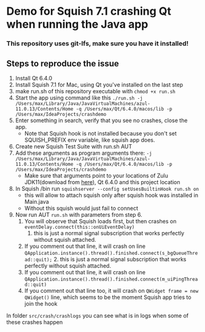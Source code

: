 # Demo for Squish 7.1 crashing Qt when running  the Java app

### **This repository uses git-lfs, make sure you have it installed!**

## Steps to reproduce the issue

1. Install Qt 6.4.0 
2. Install Squish 7.1 for Mac, using Qt you've installed on the last step
3. make run.sh of this repository executable with `chmod +x run.sh`
4. Start the app using command like this `./run.sh -j /Users/max/Library/Java/JavaVirtualMachines/azul-11.0.13/Contents/Home -q /Users/max/Qt/6.4.0/macos/lib -p /Users/max/IdeaProjects/crashdemo`
5. Enter something in search, verify that you see no crashes, close the app. 
   - Note that Squish hook is not installed because you don't set SQUISH_PREFIX env variable, like squish app does.
6. Create new Squish Test Suite with run.sh AUT
7. Add these arguments as program arguments there: `-j /Users/max/Library/Java/JavaVirtualMachines/azul-11.0.13/Contents/Home -q /Users/max/Qt/6.4.0/macos/lib -p /Users/max/IdeaProjects/crashdemo`
   - Make sure that arguments point to your locations of Zulu JDK11(download from [here](https://www.azul.com/downloads/?version=java-11-lts&os=macos&architecture=x86-64-bit&package=jdk)), Qt 6.4.0 and this project location
8. In Squish /bin run `squishserver --config setUsesBuiltinHook run.sh on`
   - this will allow to attach squish only after squish hook was installed in Main.java
   - Without this squish would just fail to connect
9. Now run AUT `run.sh` with parameters from step 6.
   1. You will observe that Squish loads first, but then crashes on `eventDelay.connect(this::onUiEventDelay)`
      1. this is just a normal signal subscription that works perfectly without squish attached.
   2. If you comment out that line, it will crash on line `QApplication.instance().thread().finished.connect(s_bgQueueThread::quit);`
      2. this is just a normal signal subscription that works perfectly without squish attached.
   3. If you comment out that line, it will crash on line `QApplication.instance().thread().finished.connect(m_uiPingThread::quit)`
   4. If you comment out that line too, it will crash on `QWidget frame = new QWidget()` line, which seems to be the moment Squish app tries to join the hook

In folder `src/crash/crashlogs` you can see what is in logs when some of these crashes happen